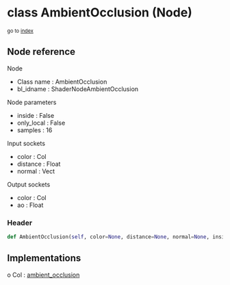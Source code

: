 # class AmbientOcclusion (Node)

<sub>go to [index](/docs/index.md)</sub>

## Node reference

Node
 - Class name : AmbientOcclusion
 - bl_idname : ShaderNodeAmbientOcclusion

Node parameters
 - inside : False
 - only_local : False
 - samples : 16

Input sockets
 - color : Col
 - distance : Float
 - normal : Vect

Output sockets
 - color : Col
 - ao : Float

### Header

``` python
def AmbientOcclusion(self, color=None, distance=None, normal=None, inside=False, only_local=False, samples=16, node_label=None, node_color=None):
```

## Implementations

o Col : [ambient_occlusion](/docs/Shader_classes/ambient_occlusion.md) 

